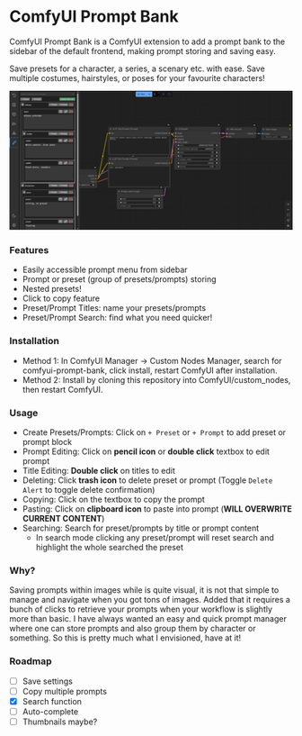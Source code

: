 # ComfyUI Prompt Bank

ComfyUI Prompt Bank is a ComfyUI extension to add a prompt bank to the sidebar of the default frontend, making prompt storing and saving easy.

Save presets for a character, a series, a scenary etc. with ease. Save multiple costumes, hairstyles, or poses for your favourite characters!

![showcase](./showcase/showcase.png)

### Features
- Easily accessible prompt menu from sidebar
- Prompt or preset (group of presets/prompts) storing
- Nested presets!
- Click to copy feature
- Preset/Prompt Titles: name your presets/prompts
- Preset/Prompt Search: find what you need quicker!

### Installation
- Method 1: In ComfyUI Manager -> Custom Nodes Manager, search for comfyui-prompt-bank, click install, restart ComfyUI after installation.
- Method 2: Install by cloning this repository into ComfyUI/custom_nodes, then restart ComfyUI.

### Usage
- Create Presets/Prompts: Click on `+ Preset` or `+ Prompt` to add preset or prompt block
- Prompt Editing: Click on **pencil icon** or **double click** textbox to edit prompt
- Title Editing: **Double click** on titles to edit
- Deleting: Click **trash icon** to delete preset or prompt (Toggle `Delete Alert` to toggle delete confirmation)
- Copying: Click on the textbox to copy the prompt
- Pasting: Click on **clipboard icon** to paste into prompt (**WILL OVERWRITE CURRENT CONTENT**)
- Searching: Search for preset/prompts by title or prompt content
  - In search mode clicking any preset/prompt will reset search and highlight the whole searched the preset

### Why?
Saving prompts within images while is quite visual, it is not that simple to manage and navigate when you got tons of images. Added that it requires a bunch of clicks to retrieve your prompts when your workflow is slightly more than basic. I have always wanted an easy and quick prompt manager where one can store prompts and also group them by character or something. So this is pretty much what I envisioned, have at it!

### Roadmap
- [ ] Save settings
- [ ] Copy multiple prompts
- [x] Search function
- [ ] Auto-complete
- [ ] Thumbnails maybe?